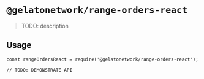 # `@gelatonetwork/range-orders-react`

> TODO: description

## Usage

```
const rangeOrdersReact = require('@gelatonetwork/range-orders-react');

// TODO: DEMONSTRATE API
```
